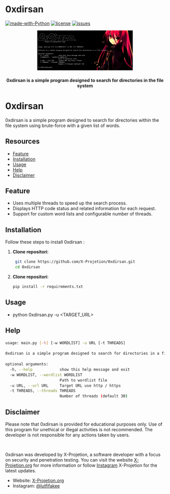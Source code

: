 # 0xdirsan

[![made-with-Python](https://img.shields.io/badge/made%20with-Python-blue.svg)](https://www.python.org/)
[![license](https://img.shields.io/badge/license-MIT-blue.svg)](LICENSE)
[![issues](https://img.shields.io/github/issues/X-Projetion/0xdirsan?color=blue)](https://github.com/X-Projetion/0xdirsan/issues)

<p align="center">
    <img src="https://raw.githubusercontent.com/X-Projetion/0xdirsan/main/0xdirsan.png" alt="0xdirsan" width="60%">
</p>
<h4 align="center">0xdirsan is a simple program designed to search for directories in the file system</h4>

# 0xdirsan
0xdirsan is a simple program designed to search for directories within the file system using brute-force with a given list of words.

## Resources
- [Feature](#feature)
- [Installation](#installation)
- [Usage](#usage)
- [Help](#help)
- [Disclaimer](#Disclaimer)


## Feature
- Uses multiple threads to speed up the search process.
- Displays HTTP code status and related information for each request.
- Support for custom word lists and configurable number of threads.


## Installation
Follow these steps to install 0xdirsan :

1. **Clone repositori**:
   ```sh
    git clone https://github.com/X-Projetion/0xdirsan.git
    cd 0xdirsan

2. **Clone repositori**:
   ```sh
   pip install -r requirements.txt
    ```

## Usage
- python 0xdirsan.py -u <TARGET_URL>

## Help
```bash
usage: main.py [-h] [-w WORDLIST] -u URL [-t THREADS]

0xdirsan is a simple program designed to search for directories in a file system

optional arguments:
  -h, --help            show this help message and exit
  -w WORDLIST, --wordlist WORDLIST
                        Path to wordlist file
  -u URL, --url URL     Target URL use http / https
  -t THREADS, --threads THREADS
                        Number of threads (default 30)
```

## Disclaimer
Please note that 0xdirsan is provided for educational purposes only. Use of this program for unethical or illegal activities is not recommended. The developer is not responsible for any actions taken by users.

<br>
<p>0xdirsan was developed by X-Projetion, a software developer with a focus on security and penetration testing. You can visit the website <a href="https://x-projetion.org/">X-Projetion.org</a> for more information or follow <a href="https://www.instagram. com/lutfifakee/">Instagram</a> X-Projetion for the latest updates.</p>

<ul>
        <li>Website: <a href="https://x-projetion.org/">X-Projetion.org</a></li>
        <li>Instagram: <a href="https://www.instagram.com/lutfifakee/">@lutfifakee</a></li>
</ul>

